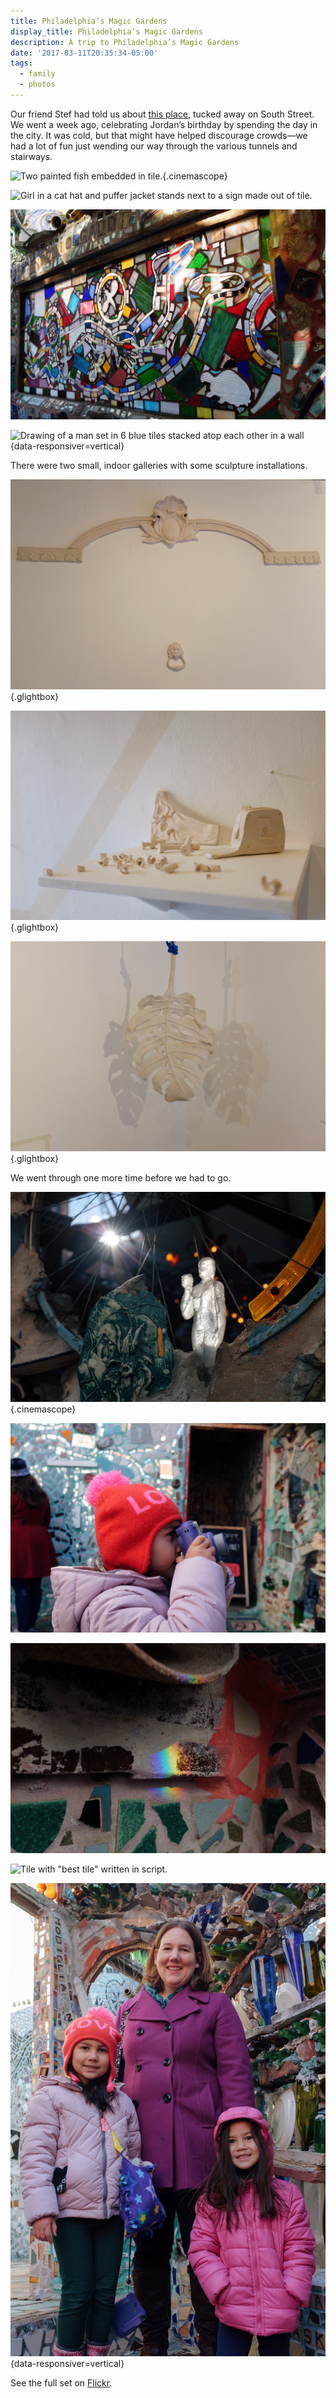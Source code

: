 ```yaml
---
title: Philadelphia’s Magic Gardens
display_title: Philadelphia’s Magic Gardens
description: A trip to Philadelphia’s Magic Gardens
date: '2017-03-11T20:35:34-05:00'
tags:
  - family
  - photos
---
```

Our friend Stef had told us about [this place](https://www.phillymagicgardens.org), tucked away on South Street. We went a week ago, celebrating Jordan’s birthday by spending the day in the city. It was cold, but that might have helped discourage crowds—we had a lot of fun just wending our way through the various tunnels and stairways.

![Two painted fish embedded in tile.](philadelphias-magic-gardens-1.jpg "Fish porthole"){.cinemascope}

![Girl in a cat hat and puffer jacket stands next to a sign made out of tile.](philadelphias-magic-gardens-2.jpg)

![Stained glass](philadelphias-magic-gardens-3.jpg "Stained glass")

![Drawing of a man set in 6 blue tiles stacked atop each other in a wall](philadelphias-magic-gardens-4.jpg "Blue plate"){data-responsiver=vertical}
 
There were two small, indoor galleries with some sculpture installations.

![Sculpture mimicking a doorway with a doorknocker set in the wall.](philadelphias-magic-gardens-5.jpg "Knock knock"){.glightbox}

![Sculpture of a measuring tape and various bolts and screws.](philadelphias-magic-gardens-6.jpg){.glightbox}

![Sculpted leaf suspended from the roof, casting two shadows on the wall behind it.](philadelphias-magic-gardens-7.jpg "Triple leaf"){.glightbox}

We went through one more time before we had to go.

![Translucent sculpture of a human figure lit up from behind by the sun.](philadelphias-magic-gardens-8.jpg "Lit up"){.cinemascope}

![Girl in a knit hat peers through the viewfinder of an instant camera.](philadelphias-magic-gardens-9.jpg "Instax documentarian")

![Rainbow reflection cast on a wall.](philadelphias-magic-gardens-10.jpg "Reflected rainbow")

![Tile with "best tile" written in script.](philadelphias-magic-gardens-11.jpg "I found the one!")

![Woman and two girls stand on a stairway, framed by sculpture.](philadelphias-magic-gardens-12.jpg "Stairway portrait"){data-responsiver=vertical}

See the full set on [Flickr](https://flickr.com/photos/8580338@N03/sets/72157677849370853 "Philadelphia’s Magic Gardens Flickr album").
